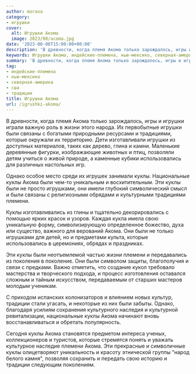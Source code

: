 ```yaml
---
author: morava
category:
- игрушки
cover:
  alt: Игрушки Акома
  image: 2023/08/acoma.jpg
date: '2023-08-06T15:00:00+00:00'
description: 'В древности, когда племя Акома только зарождалось, игры и игрушки играли важную роль в жизни этого народа. Их первобытные игрушки были связаны с богатыми...'
keywords: Игрушки Акома, индейские-племена, нью-мексико, северная-америка, сша, традиции, куклы, акома, игрушки, которые, племени, только, жизни, связаны, традициями, использовались, однако, национальные, игрушками, древности
summary: 'В древности, когда племя Акома только зарождалось, игры и игрушки играли важную роль в жизни этого народа. Их первобытные игрушки были связаны с богатыми...'
tag:
- индейские-племена
- нью-мексико
- северная-америка
- сша
- традиции
title: Игрушки Акома
url: /igrushki-akoma/
---
```


В древности, когда племя Акома только зарождалось, игры и игрушки играли важную роль в жизни этого народа. Их первобытные игрушки были связаны с богатыми природными ресурсами и традициями, которые окружали их территорию. Дети изготавливали игрушки из доступных материалов, таких как дерево, глина и камни. Маленькие деревянные фигурки, изображающие животных и птиц, позволяли детям учиться о живой природе, а каменные кубики использовались для различных настольных игр.

Однако особое место среди их игрушек занимали куклы. Национальные куклы Акома были чем-то уникальным и восхитительным. Эти куклы были не просто игрушками, они имели глубокий символический смысл и были связаны с религиозными обрядами и культурными традициями племени.

Куклы изготавливались из глины и тщательно декорировались с помощью ярких красок и узоров. Каждая кукла имела свою уникальную форму, символизирующую определенное божество, духа или существо, важного для верований Акома. Они были не только игрушками для детей, но и предметами культа, которые использовались в церемониях, обрядах и праздниках.

Эти куклы были неотъемлемой частью жизни племени и передавались из поколения в поколение. Они были символом защиты, благополучия и связи с предками. Важно отметить, что создание кукол требовало мастерства и творческого подхода, и процесс изготовления оставался сложным и тайным искусством, передаваемым от старших мастеров молодым ученикам.

С приходом испанских колонизаторов и влиянием новых культур, традиции стали угасать, и некоторые из них были забыты. Однако, благодаря усилиям сохранения культурного наследия и культурной ревитализации, национальные куклы Акома начинают вновь восстанавливаться и обретать популярность.

Сегодня куклы Акома становятся предметом интереса ученых, коллекционеров и туристов, которые стремятся понять и уважать культурное наследие племени Акома. Эти прекрасные и символичные куклы олицетворяют уникальность и красоту этнической группы "народ белого камня", позволяя сохранить и передать свою историю и традиции следующим поколениям.